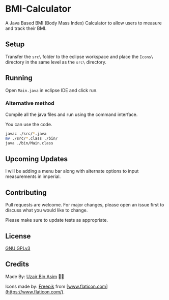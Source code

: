 # BMI-Calculator
A Java Based BMI (Body Mass Index) Calculator to allow users to measure and track their BMI.

## Setup
Transfer the `src\` folder to the eclipse workspace and place the `Icons\` directory in the same level as the `src\` directory.

## Running
Open `Main.java` in eclipse IDE and click run.

### Alternative method
Compile all the java files and run using the command interface.

You can use the code.
```bash
javac ./src/*.java
mv ./src/*.class ./bin/
java ./bin/Main.class
```

## Upcoming Updates
I will be adding a menu bar along with alternate options to input measurements in imperial.

## Contributing
Pull requests are welcome. For major changes, please open an issue first to discuss what you would like to change.

Please make sure to update tests as appropriate.

## License
[GNU GPLv3](https://choosealicense.com/licenses/gpl-3.0/)

## Credits
Made By: [Uzair Bin Asim](https://Uzair05.github.io) :japanese_ogre::japanese_ogre:

Icons made by: [Freepik](https://www.flaticon.com/authors/freepik) from [www.flaticon.com](https://www.flaticon.com/).
